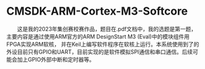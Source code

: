 # CMSDK-ARM-Cortex-M3-Softcore
&emsp;&emsp;这是我的2023年集创赛校赛作品，题目在.pdf文档中，我的选题是第一题，主要内容是通过使用ARM官方的ARM DesignStart M3 (Eval)中的模块组件用FPGA实现ARM软核，
并在Keil上编写软件程序在软核上运行。本系统使用到了的外设目前只有GPIO和UART，目前实现的是软件模拟SPI通信和串口通信。后续可能会加上GPIO外部中断和定时器等。
